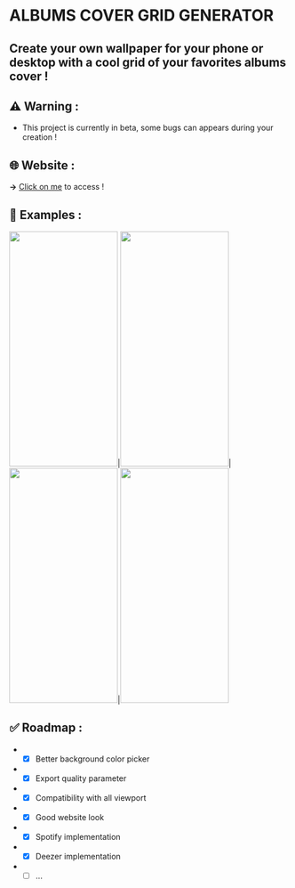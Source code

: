# ALBUMS COVER GRID GENERATOR

## Create your own wallpaper for your phone or desktop with a cool grid of your favorites albums cover !


## ⚠️ **Warning** :
  - This project is currently in beta, some bugs can appears during your creation !

## 🌐 **Website** :
  **→** [Click on me](https://aube33.github.io) to access !

## 📱 **Examples** :
<img src="https://github.com/Aube33/Aube33.github.io/blob/main/illustrations/gridcover.png?raw=true" width="195" height="422"/>|<img src="https://github.com/Aube33/Aube33.github.io/blob/main/illustrations/gridcover-2.png?raw=true" width="195" height="422"/>|<img src="https://github.com/Aube33/Aube33.github.io/blob/main/illustrations/gridcover-3.png?raw=true" width="195" height="422"/>|<img src="https://github.com/Aube33/Aube33.github.io/blob/main/illustrations/gridcover-4.png?raw=true" width="195" height="422"/>


## ✅ **Roadmap** :
  - * [x] Better background color picker
  - * [x] Export quality parameter
  - * [x] Compatibility with all viewport
  - * [x] Good website look
  - * [x] Spotify implementation
  - * [x] Deezer implementation
  - * [ ] ...
